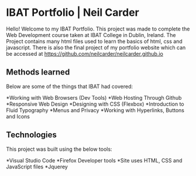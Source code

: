 # IBAT Portfolio | Neil Carder 

Hello! Welcome to my IBAT Portfolio. This project was made to complete the Web Development course taken at IBAT College in Dublin, Ireland. The Project contains many html files used to learn the basics of html, css and javascript. There is also the final project of my portfolio website which can be accessed at https://github.com/neilcarder/neilcarder.github.io

## Methods learned
Below are some of the things that IBAT had covered:

*Working with Web Browsers (Dev Tools)
*Web Hosting Through Github
*Responsive Web Design
*Designing with CSS (Flexbox)
*Introduction to Fluid Typography
*Menus and Privacy
*Working with Hyperlinks, Buttons and Icons 

## Technologies
This project was built using the below tools:

*Visual Studio Code
*Firefox Developer tools
*Site uses HTML, CSS and JavaScript files
*Jquerey
